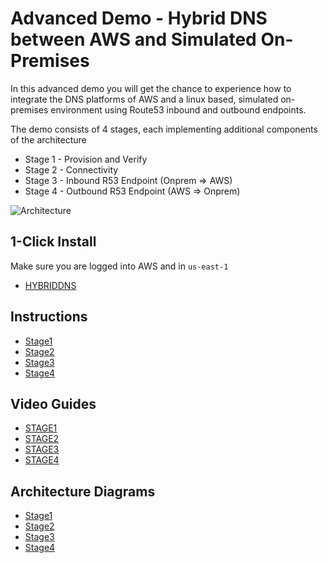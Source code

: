 # Advanced Demo - Hybrid DNS between AWS and Simulated On-Premises

In this advanced demo you will get the chance to experience how to integrate the DNS platforms of AWS and a linux based, simulated on-premises environment using Route53 inbound and outbound endpoints.

The demo consists of 4 stages, each implementing additional components of the architecture  

- Stage 1 - Provision and Verify  
- Stage 2 - Connectivity  
- Stage 3 - Inbound R53 Endpoint (Onprem => AWS) 
- Stage 4 - Outbound R53 Endpoint (AWS => Onprem)

![Architecture](https://github.com/acantril/learn-cantrill-io-labs/raw/master/aws-hybrid-dns/hybrid-dns-endstate.png)

## 1-Click Install
Make sure you are logged into AWS and in `us-east-1`  

- [HYBRIDDNS](https://console.aws.amazon.com/cloudformation/home?region=us-east-1#/stacks/quickcreate?templateURL=https://learn-cantrill-labs.s3.amazonaws.com/aws-hybrid-dns/HybridDNS.yaml&stackName=HYBRIDDNS)

## Instructions

- [Stage1](https://github.com/acantril/learn-cantrill-io-labs/blob/master/aws-hybrid-dns/02_LABINSTRUCTIONS/STAGE1%20-%20Provision%20%26%20Verify.md)
- [Stage2](https://github.com/acantril/learn-cantrill-io-labs/blob/master/aws-hybrid-dns/02_LABINSTRUCTIONS/STAGE2%20-%20Provision%20Connectivity.md)
- [Stage3](https://github.com/acantril/learn-cantrill-io-labs/blob/master/aws-hybrid-dns/02_LABINSTRUCTIONS/STAGE3%20-%20Inbound%20Endpoints.md)
- [Stage4](https://github.com/acantril/learn-cantrill-io-labs/blob/master/aws-hybrid-dns/02_LABINSTRUCTIONS/STAGE4%20-%20Outbound%20Endpoints.md)

## Video Guides

- [STAGE1]()
- [STAGE2]()
- [STAGE3]()
- [STAGE4]()

## Architecture Diagrams

- [Stage1](https://github.com/acantril/learn-cantrill-io-labs/raw/master/aws-hybrid-dns/02_LABINSTRUCTIONS/Architecture-INITIALSTATE.png)
- [Stage2](https://github.com/acantril/learn-cantrill-io-labs/raw/master/aws-hybrid-dns/02_LABINSTRUCTIONS/Architecture-STAGE2-PROVISIONCONNECTIVITY.png)
- [Stage3](https://github.com/acantril/learn-cantrill-io-labs/raw/master/aws-hybrid-dns/02_LABINSTRUCTIONS/Architecture-STAGE3-INBOUNDENDPOINTS.png)
- [Stage4](https://github.com/acantril/learn-cantrill-io-labs/raw/master/aws-hybrid-dns/02_LABINSTRUCTIONS/Architecture-STAGE4-OUTBOUNDENDPOINTS.png)
